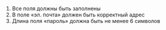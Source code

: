 1. Все поля должны быть заполнены
2. В поле «эл. почта» должен быть корректный адрес
3. Длина поля «пароль» должна быть не менее 6 символов
